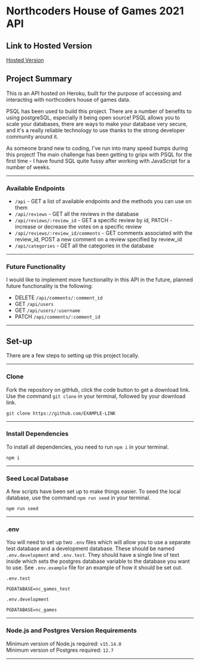 # Northcoders House of Games 2021 API

## Link to Hosted Version

[Hosted Version](https://nc-games-2021.herokuapp.com/)

## Project Summary

This is an API hosted on Heroku, built for the purpose of accessing and interacting with northcoders house of games data.

PSQL has been used to build this project. There are a number of benefits to using postgreSQL, especially it being open source! PSQL allows you to scale your databases, there are ways to make your database very secure, and it's a really reliable technology to use thanks to the strong developer community around it.

As someone brand new to coding, I've run into many speed bumps during this project! The main challenge has been getting to grips with PSQL for the first time - I have found SQL quite fussy after working with JavaScript for a number of weeks.

---

### Available Endpoints

- `/api` - GET a list of available endpoints and the methods you can use on them
- `/api/reviews` - GET all the reviews in the database
- `/api/reviews/:review_id` - GET a specific review by id, PATCH - increase or decrease the votes on a specific review
- `/api/reviews/:review_id/comments` - GET comments associated with the review_id, POST a new comment on a review specified by review_id
- `/api/categories` - GET all the categories in the database

---

### Future Functionality

I would like to implement more functionality in this API in the future, planned future functionality is the following:

- DELETE `/api/comments/:comment_id`
- GET `/api/users`
- GET `/api/users/:username`
- PATCH `/api/comments/:comment_id`

---

## Set-up

There are a few steps to setting up this project locally.

---

### Clone

Fork the repository on gitHub, click the code button to get a download link. Use the command `git clone` in your terminal, followed by your download link.

```
git clone https://github.com/EXAMPLE-LINK
```

---

### Install Dependencies

To install all dependencies, you need to run `npm i` in your terminal.

```
npm i
```

---

### Seed Local Database

A few scripts have been set up to make things easier. To seed the local database, use the command `npm run seed` in your terminal.

```
npm run seed
```

---

### .env

You will need to set up two `.env` files which will allow you to use a separate test database and a development database. These should be named `.env.development` and `.env.test`. They should have a single line of text inside which sets the postgres database variable to the database you want to use. See `.env.example` file for an example of how it should be set out.

`.env.test`

```
PGDATABASE=nc_games_test
```

`.env.development`

```
PGDATABASE=nc_games
```

---

### Node.js and Postgres Version Requirements

Minimum version of Node.js required: `v15.14.0`  
Minimum version of Postgres required: `12.7`

---

